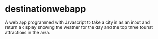 # destinationwebapp
A web app programmed with Javascript to take a city in as an input and return a display showing the weather for the day and the top three tourist attractions in the area.
